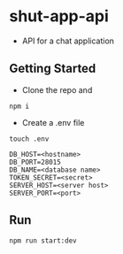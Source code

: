 # shut-app-api
* API for a chat application

## Getting Started
* Clone the repo and
```
npm i
```

* Create a .env file
```
touch .env
```

```
DB_HOST=<hostname>
DB_PORT=28015
DB_NAME=<database name>
TOKEN_SECRET=<secret>
SERVER_HOST=<server host>
SERVER_PORT=<port>
```
## Run 
```
npm run start:dev
```

